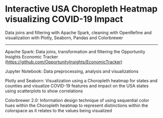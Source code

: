 # Interactive USA Choropleth Heatmap visualizing COVID-19 Impact

Data joins and filtering with Apache Spark, cleaning with OpenRefine and visualization with Plotly, Seaborn, Pandas and Colorbrewer

--------------------------------------------------------------------------------------------

Apache Spark: Data joins, transformation and filtering the Opportunity Insights Economic Tracker (https://github.com/OpportunityInsights/EconomicTracker)

Jupyter Notebook: Data preprocessing, analysis and visualizations

Plotly and Seaborn: Visualization using a Choropleth heatmap for states and counties and visualize COVID-19 features and impact on the USA states using scatterplots to show correlations 

Colorbrewer 2.0: Information design technique of using sequential color hues within the Choropleth heatmap to represent distinctions within the
colorspace as it relates to the values being visualized
